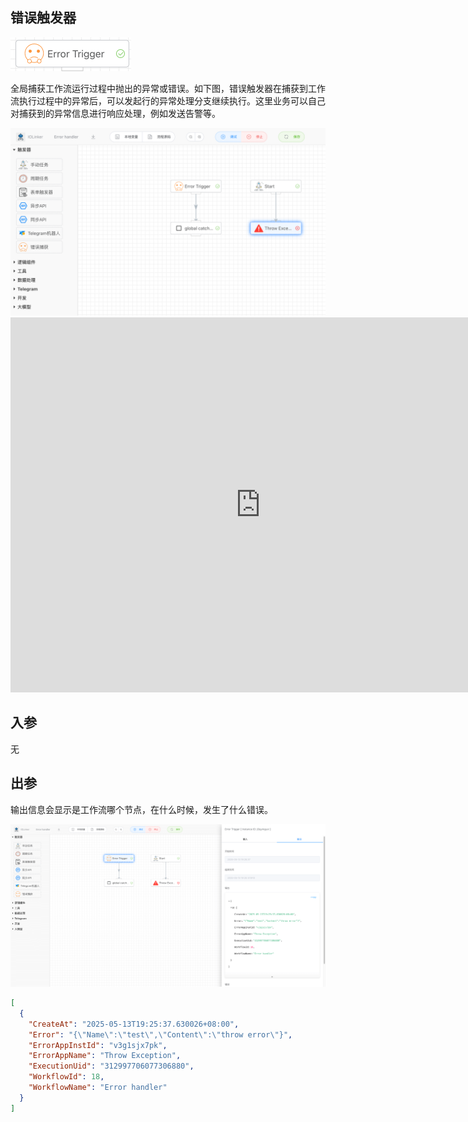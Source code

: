## 错误触发器

<img src="./img/error_trigger_menu.png" alt="image-20250513192811512" style="zoom:50%;" />

全局捕获工作流运行过程中抛出的异常或错误。如下图，错误触发器在捕获到工作流执行过程中的异常后，可以发起行的异常处理分支继续执行。这里业务可以自己对捕获到的异常信息进行响应处理，例如发送告警等。

<img src="./img/error_trigger_workflow.png" alt="image-20250513192955007" style="zoom:50%;" />

<iframe 
    width="800" 
    height="600" 
    src="https://www.youtube.com/embed/qaK4fCVEfmg"  frameborder="0" 
    allow="accelerometer; autoplay; encrypted-media; gyroscope; picture-in-picture" 
    allowfullscreen>
</iframe>

## 入参

无



## 出参

输出信息会显示是工作流哪个节点，在什么时候，发生了什么错误。

<img src="./img/error_trigger_output.png" alt="image-20250513193241375" style="zoom:50%;" />

```json
[
  {
    "CreateAt": "2025-05-13T19:25:37.630026+08:00",
    "Error": "{\"Name\":\"test\",\"Content\":\"throw error\"}",
    "ErrorAppInstId": "v3g1sjx7pk",
    "ErrorAppName": "Throw Exception",
    "ExecutionUid": "312997706077306880",
    "WorkflowId": 18,
    "WorkflowName": "Error handler"
  }
]
```

